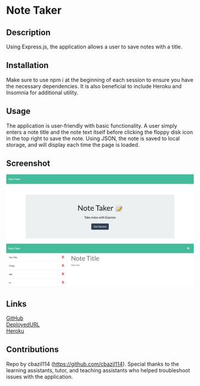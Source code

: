 # Note Taker

## Description

Using Express.js, the application allows a user to save notes with a title. 

## Installation

Make sure to use npm i at the beginning of each session to ensure you have the necessary dependencies. It is also beneficial to include Heroku and Insomnia for additional utility. 

## Usage

The application is user-friendly with basic functionality. A user simply enters a note title and the note text itself before clicking the floppy disk icon in the top right to save the note. Using JSON, the note is saved to local storage, and will display each time the page is loaded. 

## Screenshot

![Homepage](./Assets/damp-mountain-90978.herokuapp.com_.png)
![Notes](./Assets/damp-mountain-90978.herokuapp.com_notes.png)

## Links

[GitHub](https://github.com/cbazil114/note-taker)</br>
[DeployedURL](https://cbazil114.github.io/note-taker/)</br>
[Heroku](https://damp-mountain-90978.herokuapp.com/)</br>

## Contributions

Repo by cbazil114 (https://github.com/cbazil114). Special thanks to the learning assistants, tutor, and teaching assistants who helped troubleshoot issues with the application. 